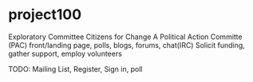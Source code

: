 # project100
Exploratory Committee
Citizens for Change
A Political Action Committe (PAC)
front/landing page, polls, blogs, forums, chat(IRC)
Solicit funding, gather support, employ volunteers


TODO:
    Mailing List, Register, Sign in, poll